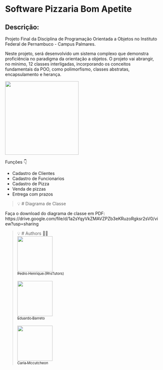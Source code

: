 # Software Pizzaria Bom Apetite
## Descrição:

<p>Projeto Final da Disciplina de Programação Orientada a Objetos no Instituto Federal de Pernambuco - Campus Palmares.

Neste projeto, será desenvolvido um sistema complexo que demonstra proficiência no paradigma da orientação a objetos. O projeto vai abrangir, no mínimo, 12 classes interligadas, incorporando os conceitos fundamentais da POO, como polimorfismo, classes abstratas, encapsulamento e herança. </p>

<img height="240" src="https://i.imgur.com/jHd6l8y.png"> 
<p>Funções 👇</p>

* Cadastro de Clientes
* Cadastro de Funcionarios
* Cadastro de Pizza
* Venda de pizzas
* Entrega com prazos

> 💡 # Diagrama de Classe 

<p>Faça o download do diagrama de classe em PDF: https://drive.google.com/file/d/1a2sYqyVkZMAVZPZb3eKRuzoRgksr2sV0/view?usp=sharing </p>

> 💡 # Authors 👨‍💻
> <br>[<img src="https://avatars.githubusercontent.com/u/62365429?s=96&v=4" width=115><br><sub>Pedro Henrique (PhsTutors)</sub>](https://github.com/phstutors)  
<br>[<img src="https://avatars.githubusercontent.com/u/129141240?v=4" width=115><br><sub>Eduardo Barreto</sub>](https://github.com/Wosniak08)  
<br>[<img src="https://avatars.githubusercontent.com/u/136866412?v=4" width=115><br><sub>Carla Mccutcheon</sub>](https://github.com/carlla15)  

